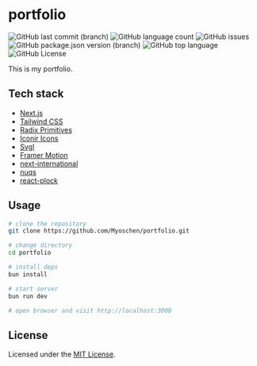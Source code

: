 # portfolio

![GitHub last commit (branch)](https://img.shields.io/github/last-commit/Myoschen/portfolio/main?style=flat-square&labelColor=%23222222&color=%23111111)
![GitHub language count](https://img.shields.io/github/languages/count/Myoschen/portfolio?style=flat-square&labelColor=%23222222&color=%23111111)
![GitHub issues](https://img.shields.io/github/issues/Myoschen/portfolio?style=flat-square&labelColor=%23222222&color=%23111111)
![GitHub package.json version (branch)](https://img.shields.io/github/package-json/v/Myoschen/portfolio/main?style=flat-square&label=version&labelColor=%23222222&color=%23111111)
![GitHub top language](https://img.shields.io/github/languages/top/Myoschen/portfolio?style=flat-square&labelColor=%23222222&color=%23111111)
![GitHub License](https://img.shields.io/github/license/Myoschen/portfolio?style=flat-square&labelColor=%23222222&color=%23111111)

This is my portfolio.

## Tech stack

- [Next.js](https://nextjs.org/)
- [Tailwind CSS](https://tailwindcss.com/)
- [Radix Primitives](https://www.radix-ui.com/primitives)
- [Iconir Icons](https://iconoir.com/)
- [Svgl](https://svgl.vercel.app/)
- [Framer Motion](https://www.framer.com/motion/)
- [next-international](https://next-international.vercel.app/)
- [nuqs](https://nuqs.47ng.com/)
- [react-plock](https://github.com/askides/react-plock)

## Usage

```bash
# clone the repository
git clone https://github.com/Myoschen/portfolio.git

# change directory
cd portfolio

# install deps
bun install

# start server
bun run dev

# open browser and visit http://localhost:3000
```

## License

Licensed under the [MIT License](./LICENSE).
